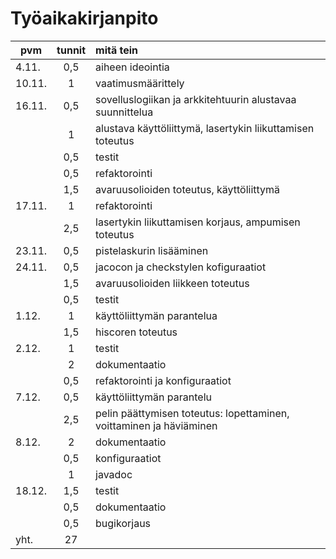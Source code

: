 # Työaikakirjanpito

| pvm   | tunnit | mitä tein |
| --- | :---: | :--- |
| 4.11. | 0,5 | aiheen ideointia
| 10.11.| 1   | vaatimusmäärittely
| 16.11.| 0,5 | sovelluslogiikan ja arkkitehtuurin alustavaa suunnittelua
|       | 1   | alustava käyttöliittymä, lasertykin liikuttamisen toteutus
|       | 0,5 | testit
|       | 0,5 | refaktorointi
|       | 1,5 | avaruusolioiden toteutus, käyttöliittymä
| 17.11.| 1   | refaktorointi
|       | 2,5 | lasertykin liikuttamisen korjaus, ampumisen toteutus
| 23.11.| 0,5 | pistelaskurin lisääminen
| 24.11.| 0,5 | jacocon ja checkstylen kofiguraatiot
|       | 1,5 | avaruusolioiden liikkeen toteutus
|       | 0,5 | testit
| 1.12. | 1   | käyttöliittymän parantelua
|       | 1,5 | hiscoren toteutus
| 2.12. | 1   | testit
|       | 2   | dokumentaatio
|       | 0,5 | refaktorointi ja konfiguraatiot
| 7.12. | 0,5 | käyttöliittymän parantelu
|       | 2,5 | pelin päättymisen toteutus: lopettaminen, voittaminen ja häviäminen
| 8.12. | 2   | dokumentaatio
|       | 0,5 | konfiguraatiot
|       | 1   | javadoc
| 18.12.| 1,5 | testit
|       | 0,5 | dokumentaatio
|       | 0,5 | bugikorjaus
| yht.  | 27  |  |
